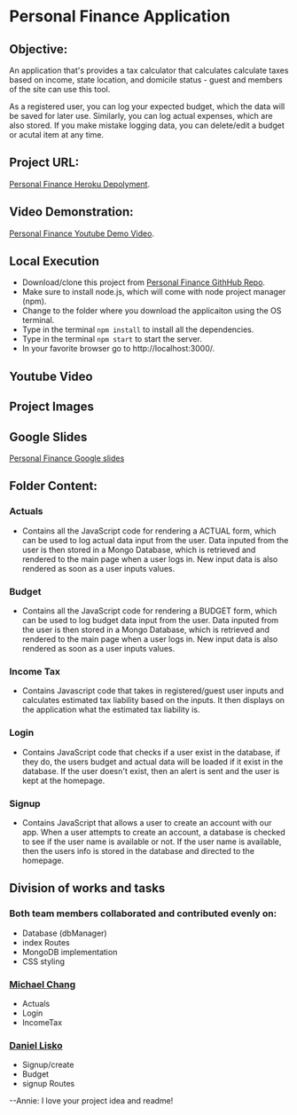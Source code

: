 # Personal Finance Application

## Objective:

An application that's provides a tax calculator that calculates calculate taxes based on income, state location, and domicile status - guest and members of the site can use this tool.

As a registered user, you can log your expected budget, which the data will be saved for later use. Similarly, you can log actual expenses, which are also stored. If you make mistake logging data, you can delete/edit a budget or acutal item at any time.

## Project URL: 
[Personal Finance Heroku Depolyment](https://personal-finance-cs5610-webdev.herokuapp.com/).


## Video Demonstration: 
[Personal Finance Youtube Demo Video](https://youtu.be/tx32Xv3_gu8).

## Local Execution

- Download/clone this project from [Personal Finance GithHub Repo](https://github.com/djlisko01/personalFinanceApp).
- Make sure to install node.js, which will come with node project manager (npm).
- Change to the folder where you download the applicaiton using the OS terminal.
- Type in the terminal `npm install` to install all the dependencies.
- Type in the terminal `npm start` to start the server.
- In your favorite browser go to http://localhost:3000/.

## Youtube Video

## Project Images

## Google Slides
[Personal Finance Google slides](https://docs.google.com/presentation/d/1FvBr7aRSqoHYJ48Pbi32a6jPEVl5sHtHpPEtbn9Usk0/edit?usp=sharing)

## Folder Content:
### Actuals

- Contains all the JavaScript code for rendering a ACTUAL form, which can be used to log actual data input from the user. Data inputed from the user is then stored in a Mongo Database, which is retrieved and rendered to the main page when a user logs in. New input data is also rendered as soon as a user inputs values.

### Budget

- Contains all the JavaScript code for rendering a BUDGET form, which can be used to log budget data input from the user. Data inputed from the user is then stored in a Mongo Database, which is retrieved and rendered to the main page when a user logs in. New input data is also rendered as soon as a user inputs values.

### Income Tax

- Contains Javascript code that takes in registered/guest user inputs and calculates estimated tax liability based on the inputs. It then displays on the application what the estimated tax liability is.

### Login

- Contains JavaScript code that checks if a user exist in the database, if they do, the users budget and actual data will be loaded if it exist in the database. If the user doesn't exist, then an alert is sent and the user is kept at the homepage.

### Signup

- Contains JavaScript that allows a user to create an account with our app. When a user attempts to create an account, a database is checked to see if the user name is available or not. If the user name is available, then the users info is stored in the database and directed to the homepage.

## Division of works and tasks

### Both team members collaborated and contributed evenly on: 
- Database (dbManager)
- index Routes
- MongoDB implementation
- CSS styling

### [Michael Chang](https://github.com/michaelchang106)
- Actuals
- Login
- IncomeTax

### [Daniel Lisko](https://github.com/djlisko01)
- Signup/create
- Budget
- signup Routes

--Annie: I love your project idea and readme!

